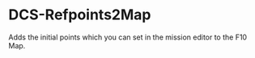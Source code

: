 # DCS-Refpoints2Map
Adds the initial points which you can set in the mission editor to the F10 Map.
